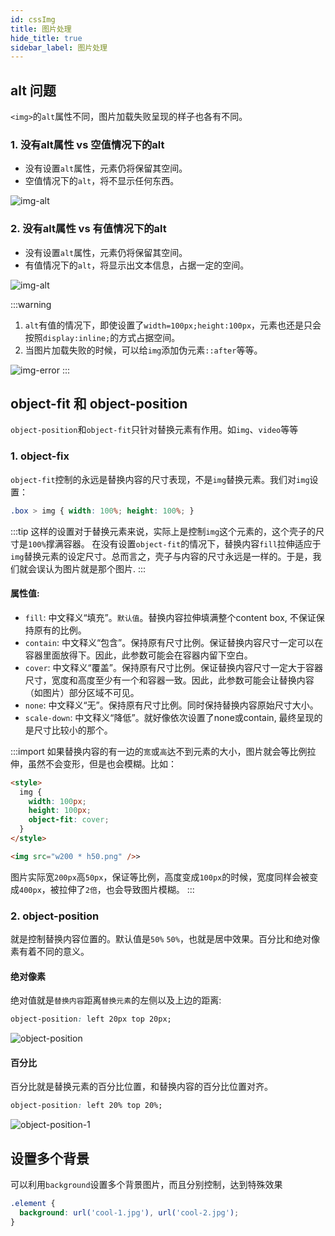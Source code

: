 ```yaml
---
id: cssImg
title: 图片处理
hide_title: true
sidebar_label: 图片处理
---
```


## alt 问题

`<img>`的`alt`属性不同，图片加载失败呈现的样子也各有不同。

### 1. 没有alt属性 vs 空值情况下的alt

- 没有设置`alt`属性，元素仍将保留其空间。
- 空值情况下的`alt`，将不显示任何东西。

![img-alt](/img/img-alt.png)

### 2. 没有alt属性 vs 有值情况下的alt

- 没有设置`alt`属性，元素仍将保留其空间。
- 有值情况下的`alt`，将显示出文本信息，占据一定的空间。

![img-alt](/img/img-alt-2.png)

:::warning
1. `alt`有值的情况下，即使设置了`width=100px;height:100px`，元素也还是只会按照`display:inline;`的方式占据空间。
2. 当图片加载失败的时候，可以给`img`添加伪元素`::after`等等。

![img-error](/img/img_error.png)
:::

## object-fit 和 object-position

`object-position`和`object-fit`只针对替换元素有作用。如`img`、`video`等等

### 1. object-fix

`object-fit`控制的永远是替换内容的尺寸表现，不是`img`替换元素。我们对`img`设置：

```css
.box > img { width: 100%; height: 100%; }
```

:::tip
这样的设置对于替换元素来说，实际上是控制`img`这个元素的，这个壳子的尺寸是`100%`撑满容器。
在没有设置`object-fit`的情况下，替换内容`fill`拉伸适应于`img`替换元素的设定尺寸。总而言之，壳子与内容的尺寸永远是一样的。于是，我们就会误认为图片就是那个图片.
:::

#### 属性值:

- `fill`: 中文释义“填充”。`默认值`。替换内容拉伸填满整个content box, 不保证保持原有的比例。
- `contain`: 中文释义“包含”。保持原有尺寸比例。保证替换内容尺寸一定可以在容器里面放得下。因此，此参数可能会在容器内留下空白。
- `cover`: 中文释义“覆盖”。保持原有尺寸比例。保证替换内容尺寸一定大于容器尺寸，宽度和高度至少有一个和容器一致。因此，此参数可能会让替换内容（如图片）部分区域不可见。
- `none`: 中文释义“无”。保持原有尺寸比例。同时保持替换内容原始尺寸大小。
- `scale-down`: 中文释义“降低”。就好像依次设置了none或contain, 最终呈现的是尺寸比较小的那个。

:::import
如果替换内容的有一边的`宽`或`高`达不到元素的大小，图片就会等比例拉伸，虽然不会变形，但是也会模糊。比如：

```html
<style>
  img {
    width: 100px;
    height: 100px;
    object-fit: cover;
  }
</style>

<img src="w200 * h50.png" />>
```

图片实际宽`200px`高`50px`，保证等比例，高度变成`100px`的时候，宽度同样会被变成`400px`，被拉伸了`2倍`，也会导致图片模糊。
:::

### 2. object-position

就是控制替换内容位置的。默认值是`50%` `50%`，也就是居中效果。百分比和绝对像素有着不同的意义。

#### 绝对像素

绝对值就是`替换内容`距离`替换元素`的左侧以及上边的距离:

```css
object-position: left 20px top 20px;
```

![object-position](/img/object-position.png)

#### 百分比

百分比就是替换元素的百分比位置，和替换内容的百分比位置对齐。

```css
object-position: left 20% top 20%;
```

![object-position-1](/img/object-position-1.png)

## 设置多个背景

可以利用`background`设置多个背景图片，而且分别控制，达到特殊效果

```css
.element {
  background: url('cool-1.jpg'), url('cool-2.jpg');
}
```
